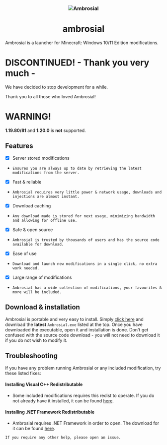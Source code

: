 <h3 align="center"><img src="https://user-images.githubusercontent.com/54753631/177060465-cfa6fa0f-727a-4f3e-b86d-45d4b844c4c9.png" alt="Ambrosial"></h3>
<h1 align="center">ambrosial</h1>

Ambrosial is a launcher for Minecraft: Windows 10/11 Edition modifications.

# DISCONTINUED! - Thank you very much -
We have decided to stop development for a while.

Thank you to all those who loved Ambrosial!

# WARNING!

**1.19.80/81** and **1.20.0** is **not** supported.
## Features
- [x] Server stored modifications
- `Ensures you are always up to date by retrieving the latest modifications from the server.`
- [x] Fast & reliable
- `Ambrosial requires very little power & network usage, downloads and injections are almost instant.`
- [x] Download caching
- `Any download made is stored for next usage, minimizing bandwidth and allowing for offline use.`
- [x] Safe & open source
- `Ambrosial is trusted by thousands of users and has the source code available for download.`
- [x] Ease of use
- `Download and launch new modifications in a single click, no extra work needed.`
- [x] Large range of modifications
- `Ambrosial has a wide collection of modifications, your favourites & more will be included.`

## Download & installation
Ambrosial is portable and very easy to install. Simply [click here](https://github.com/project-force/Ambrosial/releases) and download the **latest** `Ambrosial.exe` listed at the top. Once you have downloaded the executable, open it and installation is done. Don't get confused with the source code download - you will not need to download it if you do not wish to modify it.

## Troubleshooting
If you have any problem running Ambrosial or any included modification, try these listed fixes:
#### Installing Visual C++ Redistributable
- Some included modifications requires this redist to operate. If you do not already have it installed, it can be found [here](https://aka.ms/vs/17/release/vc_redist.x64.exe).
#### Installing .NET Framework Redistributable
- Ambrosial requires .NET Framework in order to open. The download for it can be found [here](https://dotnet.microsoft.com/en-us/download/dotnet-framework/thank-you/net472-web-installer).

`If you require any other help, please open an issue.`

